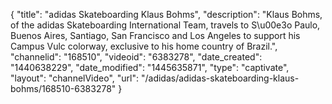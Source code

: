 {
    "title": "adidas Skateboarding Klaus Bohms",
    "description": "Klaus Bohms, of the adidas Skateboarding International Team, travels to S\u00e3o Paulo, Buenos Aires, Santiago, San Francisco and Los Angeles to support his Campus Vulc colorway, exclusive to his home country of Brazil.",
    "channelid": "168510",
    "videoid": "6383278",
    "date_created": "1440638229",
    "date_modified": "1445635871",
    "type": "captivate",
    "layout": "channelVideo",
    "url": "\/adidas\/adidas-skateboarding-klaus-bohms\/168510-6383278"
}